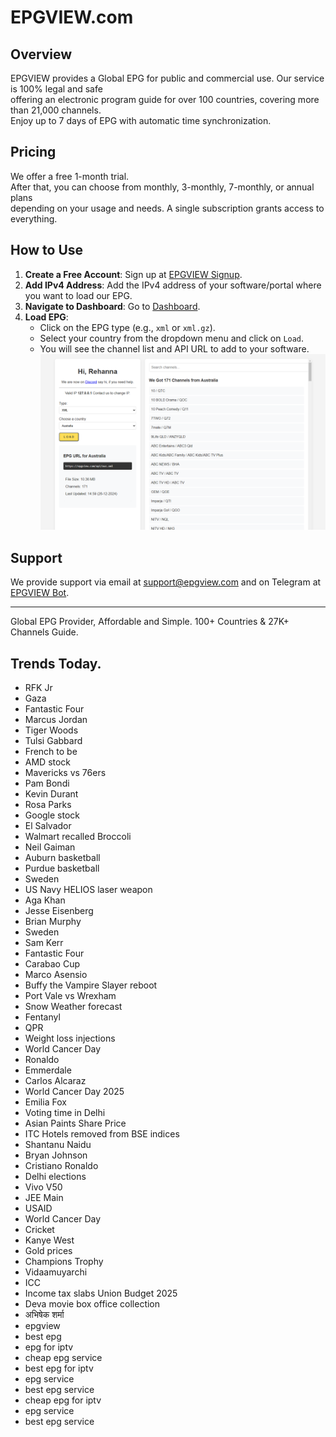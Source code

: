 # EPGVIEW.com



## Overview
EPGVIEW provides a Global EPG for public and commercial use. Our service is 100% legal and safe\
offering an electronic program guide for over 100 countries, covering more than 21,000 channels.\
Enjoy up to 7 days of EPG with automatic time synchronization.

## Pricing
We offer a free 1-month trial. \
After that, you can choose from monthly, 3-monthly, 7-monthly, or annual plans \
depending on your usage and needs. A single subscription grants access to everything.

## How to Use
1. **Create a Free Account**: Sign up at [EPGVIEW Signup](https://epgview.com/signup.php).
2. **Add IPv4 Address**: Add the IPv4 address of your software/portal where you want to load our EPG.
3. **Navigate to Dashboard**: Go to [Dashboard](https://epgview.com/dashboard.php).
4. **Load EPG**:
   - Click on the EPG type (e.g., `xml` or `xml.gz`).
   - Select your country from the dropdown menu and click on `Load`.
   - You will see the channel list and API URL to add to your software.
![EPGVIEW](img/dashboard.png)
## Support
We provide support via email at [support@epgview.com](mailto:support@epgview.com) and on Telegram at [EPGVIEW Bot](https://t.me/epgview_bot).

---

Global EPG Provider, Affordable and Simple. 100+ Countries & 27K+ Channels Guide.

## Trends Today.

- RFK Jr
- Gaza
- Fantastic Four
- Marcus Jordan
- Tiger Woods
- Tulsi Gabbard
- French to be
- AMD stock
- Mavericks vs 76ers
- Pam Bondi
- Kevin Durant
- Rosa Parks
- Google stock
- El Salvador
- Walmart recalled Broccoli
- Neil Gaiman
- Auburn basketball
- Purdue basketball
- Sweden
- US Navy HELIOS laser weapon
- Aga Khan
- Jesse Eisenberg
- Brian Murphy
- Sweden
- Sam Kerr
- Fantastic Four
- Carabao Cup
- Marco Asensio
- Buffy the Vampire Slayer reboot
- Port Vale vs Wrexham
- Snow Weather forecast
- Fentanyl
- QPR
- Weight loss injections
- World Cancer Day
- Ronaldo
- Emmerdale
- Carlos Alcaraz
- World Cancer Day 2025
- Emilia Fox
- Voting time in Delhi
- Asian Paints Share Price
- ITC Hotels removed from BSE indices
- Shantanu Naidu
- Bryan Johnson
- Cristiano Ronaldo
- Delhi elections
- Vivo V50
- JEE Main
- USAID
- World Cancer Day
- Cricket
- Kanye West
- Gold prices
- Champions Trophy
- Vidaamuyarchi
- ICC
- Income tax slabs Union Budget 2025
- Deva movie box office collection
- अभिषेक शर्मा
- epgview
- best epg
- epg for iptv
- cheap epg service
- best epg for iptv
- epg service
- best epg service
- cheap epg for iptv
- epg service
- best epg service
